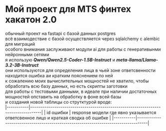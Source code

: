 # Мой проект для MTS финтех хакатон 2.0  
обычный проект на fastapi с базой данных postgres  
всё взаимодествие с базой осуществляется через sqlalchemy с alembic для миграций  
особого внимания заслуживают модули ai для работы с генеративынми нейронными сетями      
я использую  ___Qwen/Qwen2.5-Coder-1.5B-Instruct___  и  ___meta-llama/Llama-3.2-3B-Instruct___       
они используются для определения лица в чьей зоне ответсвенности находится ошибка аи кратким пояснением по ней  
к сожалению моих вычислительных мощностей не хватило, чтобы обработать всю базу данных, но есть скрипты заготовки  
для работы с тестовыми данными, в идеале при наличии достаточных мощностей опставить на обработку в фоне всей базы  
и создания новой таблицы со струтктурой вроде:  
|-----------|-----------------------------------------------------------------------------------|
| id ошибки | response модели где явно указывается ответсвенное лицо и краткая сводка об ошибке |
|-----------|-----------------------------------------------------------------------------------|
